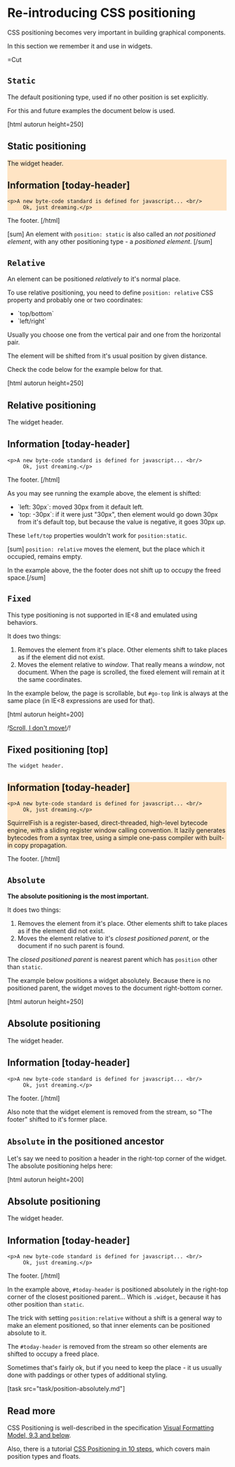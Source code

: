 
# Re-introducing CSS positioning 

CSS positioning becomes very important in building graphical components. 

In this section we remember it and use in widgets.

=Cut


## `Static`   

The default positioning type, used if no other position is set explicitly. 

For this and future examples the document below is used. 

[html autorun height=250]
<style> /* basic style */
.widget { 
  background-color: #ffe4c4;   
  width: 500px;
}

#today-header {
  background-color: #5f9ea0;
  margin: 0;
}
</style>


## Static positioning   

<div class="widget">
    The widget header.

    
## Information   [today-header]

    <p>A new byte-code standard is defined for javascript... <br/>
         Ok, just dreaming.</p>
</div>

The footer.
[/html]

[sum]
An element with `position: static` is also called an <i>not positioned element</i>, with any other positioning type - a <i>positioned element</i>.
[/sum]


## `Relative`   

An element can be positioned <i>relatively</i> to it's normal place.

To use relative positioning, you need to define `position: relative` CSS property and probably one or two coordinates:
<ul>
<li>`top/bottom`</li>
<li>`left/right`</li>
</ul>
Usually you choose one from the vertical pair and one from the horizontal pair. 

The element will be shifted from it's usual position by given distance.

Check the code below for the example below for that.

[html autorun height=250]
<style> /* basic style */
.widget { 
  background-color: #ffe4c4;   
  width: 500px;
}

#today-header {
  background-color: #5f9ea0;
  margin: 0;
}
</style>

<style>
*!*
  .widget{
    position: relative;
    left: 30px; 
    top: -30px;
  }
*/!*
</style>


## Relative positioning   

<div class="*!*widget*/!*">
    The widget header.

    
## Information   [today-header]

    <p>A new byte-code standard is defined for javascript... <br/>
         Ok, just dreaming.</p>
</div>

The footer.
[/html]

As you may see running the example above, the element is shifted:
<ul>
<li>`left: 30px`: moved 30px from it default left.</li>
<li>`top: -30px`: if it were just "30px", then element would go down 30px from it's default top, but because the value is negative, it goes 30px  <i>up</i>.</li>
</ul>

These `left/top` properties wouldn't work for `position:static`.

[sum]
`position: relative` moves the element, but the place which it occupied, remains empty.

In the example above, the the footer does not shift up to occupy the freed space.[/sum]


## `Fixed`   

This type positioning is not supported in IE&lt;8 and emulated using behaviors.

It does two things:

<ol>
<li>Removes the element from it's place. Other elements shift to take places as if the element did not exist.</li>
<li>Moves the element relative to <i>window</i>. That really means a <em>window</em>, not document. When the page is scrolled, the fixed element will remain at it the same coordinates.</li>
</ol>


In the example below, the page is scrollable, but `#go-top` link is always at the same place (in IE&lt;8 expressions are used for that).

[html autorun height=200]
<style>
*!* 
  #go-top {
    position: fixed;
    right: 10px;
    top: 10px;
    font-size: 125%;
  }
*/!*
</style>

*!*<a href="#top" id="go-top">Scroll, I don't move!</a>*/!*


## Fixed positioning   [top]
    The widget header.

<div class="widget">
    
## Information   [today-header]

    <p>A new byte-code standard is defined for javascript... <br/>
         Ok, just dreaming.</p>

   <p>SquirrelFish is a register-based, direct-threaded, high-level bytecode engine, with a sliding register window calling convention. It lazily generates bytecodes from a syntax tree, using a simple one-pass compiler with built-in copy propagation.</p>

</div>

The footer.
[/html]



## `Absolute`   

<b>The absolute positioning is the most important.</b>

It does two things:
<ol>
 <li>Removes the element from it's place. Other elements shift to take places as if the element did not exist.</li>
 <li>Moves the element relative to it's <i>closest positioned parent</i>, or the document if no such parent is found.</li>
</ol>

The <i>closed positioned parent</i> is nearest parent which has `position` other than `static`.

The example below positions a widget absolutely. Because there is no positioned parent, the widget moves to the document right-bottom corner.

[html autorun height=250]
<style>
  @import url(/files/tutorial/browser/dom/poscolor.css)
</style>

<style>
*!*
  .widget{
    border: 1px solid black;
    position: absolute;
    right: 0;
    bottom: 0;
  }
*/!*
</style>


## Absolute positioning   

<div class="*!*widget*/!*">
    The widget header.

    
## Information   [today-header]

    <p>A new byte-code standard is defined for javascript... <br/>
         Ok, just dreaming.</p>
</div>

The footer.
[/html]

Also note that the widget element is removed from the stream, so "The footer" shifted to it's former place.


## `Absolute` in the positioned ancestor   

Let's say we need to position a header in the right-top corner of the widget. The absolute positioning helps here:

[html autorun height=200]
<style>
  @import url(/files/tutorial/browser/dom/poscolor.css)
</style>

<style>
*!*
  .widget{
    position: relative;
  }
  #today-header {
    position: absolute;
    right: 0px;
    top: 0px;
  }
*/!*
</style>


## Absolute positioning   

<div class="*!*widget*/!*">
    The widget header.

    
## Information   [today-header]

    <p>A new byte-code standard is defined for javascript... <br/>
         Ok, just dreaming.</p>
</div>

The footer.
[/html]

In the example above, `#today-header` is positioned absolutely in the right-top corner of the closest positioned parent... Which is `.widget`, because it has other position than `static`.

The trick with setting `position:relative` without a shift is a general way to make an element positioned, so that inner elements can be positioned absolute to it.

The `#today-header` is removed from the stream so other elements are shifted to occupy a freed place. 

Sometimes that's fairly ok, but if you need to keep the place - it us usually done with paddings or other types of additional styling.

[task src="task/position-absolutely.md"]


## Read more   

CSS Positioning is well-described in the specification <a href="http://www.w3.org/TR/CSS2/visuren.html#positioning-scheme">Visual Formatting Model, 9.3 and below</a>.

Also, there is a tutorial <a href="http://www.barelyfitz.com/screencast/html-training/css/positioning/">CSS Positioning in 10 steps</a>, which covers main position types and floats.

